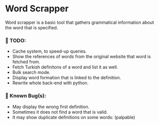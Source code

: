 # Word Scrapper

Word scrapper is a basic tool that gathers grammatical information about the word that is specified.

### 📝 TODO:

- Cache system, to speed-up queries.
- Show the references of words from the original website that word is fetched from.
- Fetch Turkish definitons of a word and list it as well.
- Bulk search mode.
- Display word formation that is linked to the definition.
- Rewrite whole back-end with python.

### 🐛 Known Bug(s):

- May display the wrong first definition.
- Sometimes it does not find a word that is valid.
- It may show duplicate definitions on some words: (palpable)
